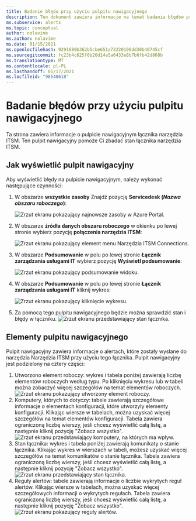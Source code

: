 ```yaml
---
title: Badanie błędu przy użyciu pulpitu nawigacyjnego
description: Ten dokument zawiera informacje na temat badania błędów przy użyciu pulpitu nawigacyjnego
ms.subservice: alerts
ms.topic: conceptual
author: nolavime
ms.author: nolavime
ms.date: 01/15/2021
ms.openlocfilehash: 9291689b362b5cbe651a72220196dd30b40745cf
ms.sourcegitcommit: fc23b4c625f0b26d14a5a6433e8b7b6fb42d868b
ms.translationtype: MT
ms.contentlocale: pl-PL
ms.lasthandoff: 01/17/2021
ms.locfileid: "98540618"
---
```

# <a name="error-investigation-using-the-dashboard"></a>Badanie błędów przy użyciu pulpitu nawigacyjnego

Ta strona zawiera informacje o pulpicie nawigacyjnym łącznika narzędzia ITSM. Ten pulpit nawigacyjny pomoże Ci zbadać stan łącznika narzędzia ITSM.

## <a name="how-to-view-the-dashboard"></a>Jak wyświetlić pulpit nawigacyjny

Aby wyświetlić błędy na pulpicie nawigacyjnym, należy wykonać następujące czynności:

1. W obszarze **wszystkie zasoby** Znajdź pozycję **Servicedesk (*Nazwa obszaru roboczego*)**:

   ![Zrzut ekranu pokazujący najnowsze zasoby w Azure Portal.](media/itsmc-definition/create-new-connection-from-resource.png)

2. W obszarze **źródła danych obszaru roboczego** w okienku po lewej stronie wybierz pozycję **połączenia narzędzia ITSM**:

   ![Zrzut ekranu pokazujący element menu Narzędzia ITSM Connections.](media/itsmc-overview/add-new-itsm-connection.png)

3. W obszarze **Podsumowanie** w polu po lewej stronie **Łącznik zarządzania usługami IT** wybierz pozycję **Wyświetl podsumowanie**:

    ![Zrzut ekranu pokazujący podsumowanie widoku.](media/itsmc-resync-servicenow/dashboard-view-summary.png)

4. W obszarze **Podsumowanie** w polu po lewej stronie **Łącznik zarządzania usługami IT** kliknij wykres:

    ![Zrzut ekranu pokazujący kliknięcie wykresu.](media/itsmc-resync-servicenow/dashboard-graph-click.png)

5. Za pomocą tego pulpitu nawigacyjnego będzie można sprawdzić stan i błędy w łączniku.
    ![Zrzut ekranu przedstawiający stan łącznika.](media/itsmc-resync-servicenow/connector-dashboard.png)

## <a name="dashboard-elements"></a>Elementy pulpitu nawigacyjnego

Pulpit nawigacyjny zawiera informacje o alertach, które zostały wysłane do narzędzia Narzędzia ITSM przy użyciu tego łącznika.
Pulpit nawigacyjny jest podzielony na cztery części:

1. Utworzono element roboczy: wykres i tabela poniżej zawierają liczbę elementów roboczych według typu. Po kliknięciu wykresu lub w tabeli można zobaczyć więcej szczegółów na temat elementów roboczych.
    ![Zrzut ekranu pokazujący utworzony element roboczy.](media/itsmc-resync-servicenow/itsm-dashboard-workitems.png)
2. Komputery, których to dotyczy: tabele zawierają szczegółowe informacje o elementach konfiguracji, które utworzyły elementy konfiguracji.
    Klikając wiersze w tabelach, można uzyskać więcej szczegółów na temat elementów konfiguracji.
    Tabela zawiera ograniczoną liczbę wierszy, jeśli chcesz wyświetlić całą listę, a następnie kliknij pozycję "Zobacz wszystko".
    ![Zrzut ekranu przedstawiający komputery, na których ma wpływ.](media/itsmc-resync-servicenow/itsm-dashboard-impacted-comp.png)
3. Stan łącznika: wykres i tabela poniżej zawierają komunikaty o stanie łącznika. Klikając wykres w wierszach w tabeli, możesz uzyskać więcej szczegółów na temat komunikatów o stanie łącznika.
    Tabela zawiera ograniczoną liczbę wierszy, jeśli chcesz wyświetlić całą listę, a następnie kliknij pozycję "Zobacz wszystko".
    ![Zrzut ekranu przedstawiający stan łącznika.](media/itsmc-resync-servicenow/itsm-dashboard-connector-status.png)
4. Reguły alertów: tabele zawierają informacje o liczbie wykrytych reguł alertów.
    Klikając wiersze w tabelach, można uzyskać więcej szczegółowych informacji o wykrytych regułach.
    Tabela zawiera ograniczoną liczbę wierszy, jeśli chcesz wyświetlić całą listę, a następnie kliknij pozycję "Zobacz wszystko".
    ![Zrzut ekranu pokazujący reguły alertów.](media/itsmc-resync-servicenow/itsm-dashboard-alert-rules.png)
